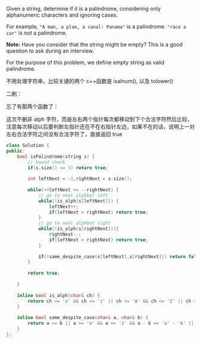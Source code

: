 Given a string, determine if it is a palindrome, considering only alphanumeric characters and ignoring cases.

For example,
`"A man, a plan, a canal: Panama"` is a palindrome.
`"race a car"` is *not* a palindrome.

**Note:**
Have you consider that the string might be empty? This is a good question to ask during an interview.

For the purpose of this problem, we define empty string as valid palindrome.



不用处理字符串，比较关键的两个 c++函数是 isalnum(), 以及 tolower()



二刷：

忘了有那两个函数了：

这次不删非 alph 字符，而是左右两个指针每次都移动到下个合法字符然后比较，注意每次移动以后要判断左指针还在不在右指针左边，如果不在的话，说明上一对左右合法字符之间没有合法字符了，直接返回 true

```c++
class Solution {
public:
    bool isPalindrome(string s) {
        // bound check
        if(s.size() <= 1) return true;
        
        int leftNext = -1,rightNext = s.size();
        
        while(++leftNext <= --rightNext) {
            // go to next alphbet left
            while(!is_alph(s[leftNext])) {
                leftNext++;
                if(leftNext > rightNext) return true;
            }
            // go to next alphbet right
            while(!is_alph(s[rightNext])){
                rightNext--;
                if(leftNext > rightNext) return true;
            }
                
            if(!same_despite_case(s[leftNext],s[rightNext])) return false;
        }
        
        return true;
        
    }
    
    inline bool is_alph(char& ch) {
        return ch >= 'a' && ch <= 'z' || ch >= 'A' && ch <= 'Z' || ch >= '0' && ch <= '9';
    }
    
    inline bool same_despite_case(char& a, char& b) {
        return a == b || a >= 'a' && a <= 'z' && a - b == 'a' - 'A' || b >= 'a' && b <= 'z' && b - a == 'a' - 'A';
    }
};
```

